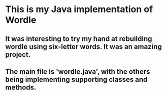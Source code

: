 # This is my Java implementation of Wordle

## It was interesting to try my hand at rebuilding wordle using six-letter words. It was an amazing project.

## The main file is 'wordle.java', with the others being implementing supporting classes and methods.